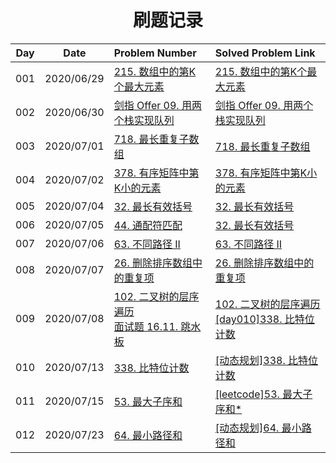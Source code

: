 <h1 align="center">
  刷题记录
</h1>


<div class="center">


| Day |    Date    |                        Problem Number                        |                            Solved Problem Link                             |
| :--------:| :--------: | :-----------------------------------------------------------  | :---------------------------------------------------------- |
|001| 2020/06/29 | [215. 数组中的第K个最大元素](https://leetcode-cn.com/problems/kth-largest-element-in-an-array/) | [215. 数组中的第K个最大元素](https://www.cnblogs.com/Swetchine/p/13221686.html) |
|002| 2020/06/30 | [剑指 Offer 09. 用两个栈实现队列](https://leetcode-cn.com/problems/yong-liang-ge-zhan-shi-xian-dui-lie-lcof/) | [剑指 Offer 09. 用两个栈实现队列](https://www.cnblogs.com/Swetchine/p/13221646.html) |
|003| 2020/07/01 | [718. 最长重复子数组](https://leetcode-cn.com/problems/maximum-length-of-repeated-subarray/) | [718. 最长重复子数组](https://www.cnblogs.com/Swetchine/p/13221306.html) |
|004| 2020/07/02 | [378. 有序矩阵中第K小的元素](https://leetcode-cn.com/problems/kth-smallest-element-in-a-sorted-matrix/) | [378. 有序矩阵中第K小的元素](https://www.cnblogs.com/Swetchine/p/13223997.html) |
|005| 2020/07/04 | [32. 最长有效括号](https://leetcode-cn.com/problems/longest-valid-parentheses/) | [32. 最长有效括号](https://www.cnblogs.com/Swetchine/p/13236464.html) |
|006| 2020/07/05 | [44. 通配符匹配](https://leetcode-cn.com/problems/wildcard-matching/) | [32. 最长有效括号](https://www.cnblogs.com/Swetchine/p/13252762.html) |
|007| 2020/07/06 | [63. 不同路径 II](https://leetcode-cn.com/problems/unique-paths-ii/) | [63. 不同路径 II](https://www.cnblogs.com/Swetchine/p/12670647.html) |
|008| 2020/07/07 | [26. 删除排序数组中的重复项](https://leetcode-cn.com/problems/remove-duplicates-from-sorted-array/) | [26. 删除排序数组中的重复项](https://www.cnblogs.com/Swetchine/p/13260891.html) |
|009| 2020/07/08 | [102. 二叉树的层序遍历](https://leetcode-cn.com/problems/binary-tree-level-order-traversal/)</br>[面试题 16.11. 跳水板](https://leetcode-cn.com/problems/diving-board-lcci/) | [102. 二叉树的层序遍历](https://www.cnblogs.com/Swetchine/p/13266494.html)</br> [[day010]338. 比特位计数](https://leetcode-cn.com/problems/counting-bits/)|
|010| 2020/07/13 | [338. 比特位计数](https://leetcode-cn.com/problems/counting-bits/) | [[动态规划]338. 比特位计数](https://www.cnblogs.com/Swetchine/p/13296669.html) |
|011| 2020/07/15 | [53. 最大子序和](https://leetcode-cn.com/problems/maximum-subarray/) | [[leetcode]53. 最大子序和*](https://www.cnblogs.com/Swetchine/p/13308352.html) |
|012| 2020/07/23 | [64. 最小路径和](https://leetcode-cn.com/problems/minimum-path-sum//) | [[动态规划]64. 最小路径和](https://www.cnblogs.com/Swetchine/p/12674290.html) |
</div>
